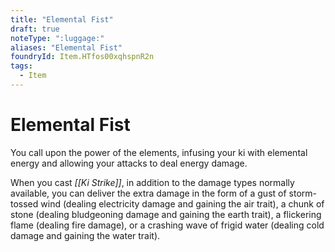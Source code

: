 ```yaml
---
title: "Elemental Fist"
draft: true
noteType: ":luggage:"
aliases: "Elemental Fist"
foundryId: Item.HTfos00xqhspnR2n
tags:
  - Item
---
```


# Elemental Fist

You call upon the power of the elements, infusing your ki with elemental energy and allowing your attacks to deal energy damage.

When you cast _[[Ki Strike]]_, in addition to the damage types normally available, you can deliver the extra damage in the form of a gust of storm-tossed wind (dealing electricity damage and gaining the air trait), a chunk of stone (dealing bludgeoning damage and gaining the earth trait), a flickering flame (dealing fire damage), or a crashing wave of frigid water (dealing cold damage and gaining the water trait).

